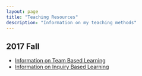 ```yaml
---
layout: page
title: "Teaching Resources"
description: "Information on my teaching methods"
---
```


## 2017 Fall

- [Information on Team Based Learning](/classes/2017/Fa/121/)
- [Information on Inquiry Based Learning](/classes/2017/Fa/221/)


